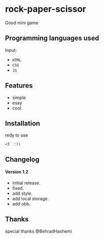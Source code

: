 # rock-paper-scissor #
Good mini game


## Programming languages used ##
Input:
- `HTML`
- `CSS`
- `JS`


## Features ##
- simple
- esay
- cool


## Installation ##
redy to use
```
<3  :))
```


## Changelog ##
#### Version 1.2 ####
- Initial release.
- fixed.
- add style.
- add local storage.
- add obb.


## Thanks ##
special thanks @BehradHashemi
